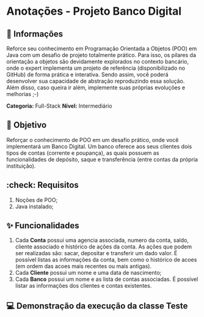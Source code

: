 # Anotações - Projeto Banco Digital

## :memo: Informações
Reforce seu conhecimento em Programação Orientada a Objetos (POO) em Java com um desafio de projeto totalmente prático. Para isso, os pilares da orientação a objetos são devidamente explorados no contexto bancário, onde o expert implementa um projeto de referência (disponibilizado no GitHub) de forma prática e interativa. Sendo assim, você poderá desenvolver sua capacidade de abstração reproduzindo essa solução. Além disso, caso queira ir além, implemente suas próprias evoluções e melhorias ;-)

**Categoria:** Full-Stack
**Nível:** Intermediário

## :dart: Objetivo
Reforçar o conhecimento de POO em um desafio prático, onde você implementará um Banco Digital. Um banco oferece aos seus clientes dois tipos de contas (corrente e poupança), as quais possuem as funcionalidades de depósito, saque e transferência (entre contas da própria instituição).

## :check: Requisitos
1. Noções de POO;
2. Java instalado;

## :sparkles: Funcionalidades
1. Cada **Conta** possui uma agencia associada, numero da conta, saldo, cliente associado e histórico de ações da conta. As ações que podem ser realizadas são: sacar, depositar e transferir um dado valor. É possível listas as informações da conta, bem como o histórico de acoes (em ordem das acoes mais recentes ou mais antigas).
2. Cada **Cliente** possui um nome e uma data de nascimento;
3. Cada **Banco** possui um nome e as lista de contas associadas. É possível listar as informações dos clientes e contas existentes.

## :computer: Demonstração da execução da classe Teste

